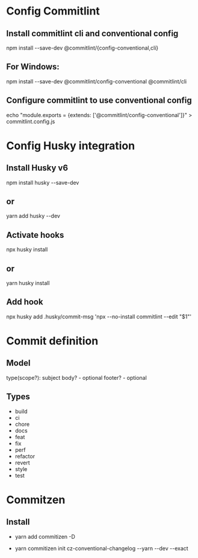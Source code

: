 # Config Commitlint

## Install commitlint cli and conventional config
npm install --save-dev @commitlint/{config-conventional,cli}
## For Windows:
npm install --save-dev @commitlint/config-conventional @commitlint/cli

## Configure commitlint to use conventional config
echo "module.exports = {extends: ['@commitlint/config-conventional']}" > commitlint.config.js

# Config Husky integration

## Install Husky v6
npm install husky --save-dev
## or
yarn add husky --dev

## Activate hooks
npx husky install
## or
yarn husky install

## Add hook
npx husky add .husky/commit-msg 'npx --no-install commitlint --edit "$1"'

# Commit definition

## Model

type(scope?): subject
body? - optional 
footer? - optional

## Types

* build
* ci
* chore
* docs
* feat
* fix
* perf
* refactor
* revert
* style
* test


# Commitzen

## Install

* yarn add commitizen -D

* yarn commitizen init cz-conventional-changelog --yarn --dev --exact